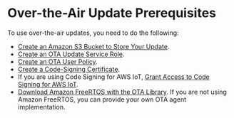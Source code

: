 # Over\-the\-Air Update Prerequisites<a name="ota-prereqs"></a>

To use over\-the\-air updates, you need to do the following:
+ [Create an Amazon S3 Bucket to Store Your Update](dg-ota-bucket.md)\.
+ [Create an OTA Update Service Role](create-service-role.md)\.
+ [Create an OTA User Policy](create-ota-user-policy.md)\.
+ [Create a Code\-Signing Certificate](ota-code-sign-cert.md)\.
+ If you are using Code Signing for AWS IoT, [Grant Access to Code Signing for AWS IoT](code-sign-policy.md)\.
+ [Download Amazon FreeRTOS with the OTA Library](ota-download-freertos.md)\. If you are not using Amazon FreeRTOS, you can provide your own OTA agent implementation\.